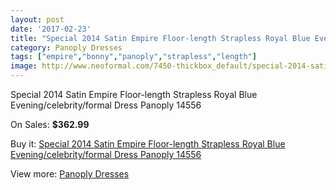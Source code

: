 ```yaml
---
layout: post
date: '2017-02-23'
title: "Special 2014 Satin Empire Floor-length Strapless Royal Blue Evening/celebrity/formal Dress Panoply 14556"
category: Panoply Dresses
tags: ["empire","bonny","panoply","strapless","length"]
image: http://www.neoformal.com/7450-thickbox_default/special-2014-satin-empire-floor-length-strapless-royal-blue-evening-celebrity-formal-dress-panoply-14556.jpg
---
```

Special 2014 Satin Empire Floor-length Strapless Royal Blue Evening/celebrity/formal Dress Panoply 14556

On Sales: **$362.99**
<a href="https://www.neoformal.com/en/panoply-dresses/2649-special-2014-satin-empire-floor-length-strapless-royal-blue-evening-celebrity-formal-dress-panoply-14556.html"><amp-img layout="responsive" width="600" height="600" src="//www.neoformal.com/7450-thickbox_default/special-2014-satin-empire-floor-length-strapless-royal-blue-evening-celebrity-formal-dress-panoply-14556.jpg" alt="Special 2014 Satin Empire Floor-length Strapless Royal Blue Evening/celebrity/formal Dress Panoply 14556 0" /></a>
<a href="https://www.neoformal.com/en/panoply-dresses/2649-special-2014-satin-empire-floor-length-strapless-royal-blue-evening-celebrity-formal-dress-panoply-14556.html"><amp-img layout="responsive" width="600" height="600" src="//www.neoformal.com/7451-thickbox_default/special-2014-satin-empire-floor-length-strapless-royal-blue-evening-celebrity-formal-dress-panoply-14556.jpg" alt="Special 2014 Satin Empire Floor-length Strapless Royal Blue Evening/celebrity/formal Dress Panoply 14556 1" /></a>

Buy it: [Special 2014 Satin Empire Floor-length Strapless Royal Blue Evening/celebrity/formal Dress Panoply 14556](https://www.neoformal.com/en/panoply-dresses/2649-special-2014-satin-empire-floor-length-strapless-royal-blue-evening-celebrity-formal-dress-panoply-14556.html "Special 2014 Satin Empire Floor-length Strapless Royal Blue Evening/celebrity/formal Dress Panoply 14556")

View more: [Panoply Dresses](https://www.neoformal.com/en/24-panoply-dresses "Panoply Dresses")
